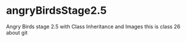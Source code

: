 # angryBirdsStage2.5
Angry Birds stage 2.5 with Class Inheritance and Images
this is class 26 about git